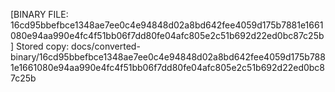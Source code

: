 [BINARY FILE: 16cd95bbefbce1348ae7ee0c4e94848d02a8bd642fee4059d175b7881e1661080e94aa990e4fc4f51bb06f7dd80fe04afc805e2c51b692d22ed0bc87c25b]
Stored copy: docs/converted-binary/16cd95bbefbce1348ae7ee0c4e94848d02a8bd642fee4059d175b7881e1661080e94aa990e4fc4f51bb06f7dd80fe04afc805e2c51b692d22ed0bc87c25b
